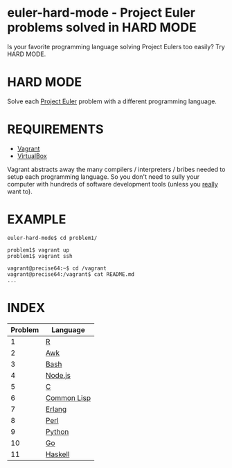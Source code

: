 # euler-hard-mode - Project Euler problems solved in HARD MODE

Is your favorite programming language solving Project Eulers too easily? Try HARD MODE.

# HARD MODE

Solve each [Project Euler](https://projecteuler.net/) problem with a different programming language.

# REQUIREMENTS

* [Vagrant](http://www.vagrantup.com/)
* [VirtualBox](https://www.virtualbox.org/)

Vagrant abstracts away the many compilers / interpreters / bribes needed to setup each programming language. So you don't need to sully your computer with hundreds of software development tools (unless you [really](https://github.com/mcandre/mcandre-ubuntu) want to).

# EXAMPLE

    euler-hard-mode$ cd problem1/

    problem1$ vagrant up
    problem1$ vagrant ssh

    vagrant@precise64:~$ cd /vagrant
    vagrant@precise64:/vagrant$ cat README.md
    ...

# INDEX

| Problem | Language                                        |
| ------- | ----------------------------------------------- |
| 1       | [R](http://www.r-project.org/)                  |
| 2       | [Awk](http://en.wikipedia.org/wiki/AWK)         |
| 3       | [Bash](https://www.gnu.org/software/bash/)      |
| 4       | [Node.js](http://nodejs.org/)                   |
| 5       | [C](http://clang.llvm.org/)                     |
| 6       | [Common Lisp](http://common-lisp.net/)          |
| 7       | [Erlang](http://www.erlang.org/)                |
| 8       | [Perl](http://www.perl.org/)                    |
| 9       | [Python](http://python.org/)                    |
| 10      | [Go](http://golang.org/)                        |
| 11      | [Haskell](http://www.haskell.org/)              |
